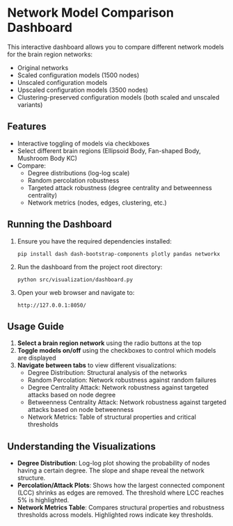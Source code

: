 # Network Model Comparison Dashboard

This interactive dashboard allows you to compare different network models for the brain region networks:
- Original networks
- Scaled configuration models (1500 nodes)
- Unscaled configuration models
- Upscaled configuration models (3500 nodes)
- Clustering-preserved configuration models (both scaled and unscaled variants)

## Features

- Interactive toggling of models via checkboxes
- Select different brain regions (Ellipsoid Body, Fan-shaped Body, Mushroom Body KC)
- Compare:
  - Degree distributions (log-log scale)
  - Random percolation robustness 
  - Targeted attack robustness (degree centrality and betweenness centrality)
  - Network metrics (nodes, edges, clustering, etc.)

## Running the Dashboard

1. Ensure you have the required dependencies installed:
   ```
   pip install dash dash-bootstrap-components plotly pandas networkx
   ```

2. Run the dashboard from the project root directory:
   ```
   python src/visualization/dashboard.py
   ```

3. Open your web browser and navigate to:
   ```
   http://127.0.0.1:8050/
   ```

## Usage Guide

1. **Select a brain region network** using the radio buttons at the top
2. **Toggle models on/off** using the checkboxes to control which models are displayed
3. **Navigate between tabs** to view different visualizations:
   - Degree Distribution: Structural analysis of the networks
   - Random Percolation: Network robustness against random failures
   - Degree Centrality Attack: Network robustness against targeted attacks based on node degree
   - Betweenness Centrality Attack: Network robustness against targeted attacks based on node betweenness
   - Network Metrics: Table of structural properties and critical thresholds

## Understanding the Visualizations

- **Degree Distribution**: Log-log plot showing the probability of nodes having a certain degree. The slope and shape reveal the network structure.
- **Percolation/Attack Plots**: Shows how the largest connected component (LCC) shrinks as edges are removed. The threshold where LCC reaches 5% is highlighted.
- **Network Metrics Table**: Compares structural properties and robustness thresholds across models. Highlighted rows indicate key thresholds. 